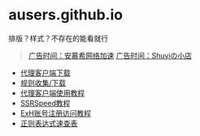 # ausers.github.io

排版？样式？不存在的能看就行

> [广告时间：安慕希网络加速](http://amcy.in)
> [广告时间：Shuviの小店](http://pro.moebili.com/)
* [代理客户端下载](https://ausers.github.io/index.html)
* [规则收集/下载](https://ausers.github.io/rule.html)
* [代理客户端使用教程](https://ausers.github.io/guide.html)
* [SSRSpeed教程](https://ausers.github.io/guide/SSRSpeed)
* [ExH账号注册访问教程](https://ausers.github.io/ex.html)
* [正则表达式速查表](https://ausers.github.io/rule2.html)
